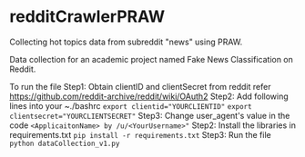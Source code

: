 # redditCrawlerPRAW
Collecting hot topics data from subreddit "news" using PRAW.

Data collection for an academic project named Fake News Classification on Reddit.

To run the file
Step1: Obtain clientID and clientSecret from reddit
  refer https://github.com/reddit-archive/reddit/wiki/OAuth2
Step2: Add following lines into your ~./bashrc
  ```export clientid="YOURCLIENTID"```
  ```export clientsecret="YOURCLIENTSECRET"```
Step3: Change user_agent's value in the code
  ```<ApplicaitonName> by /u/<YourUsername>"```
Step2: Install the libraries in requirements.txt
  ```pip install -r requirements.txt```
Step3: Run the file
  ```python dataCollection_v1.py```

